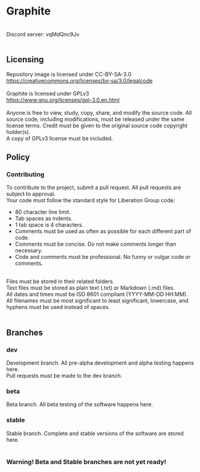# Graphite
<br/>
Discord server: vqMdQnc9Jv<br/>
<br/>

## Licensing
Repository image is licensed under CC-BY-SA-3.0<br/>
https://creativecommons.org/licenses/by-sa/3.0/legalcode<br/>
<br/>
Graphite is licensed under GPLv3<br/>
https://www.gnu.org/licenses/gpl-3.0.en.html<br/>
<br/>
Anyone is free to view, study, copy, share, and modify the source code. All<br/>
source code, including modifications, must be released under the same<br/>
license terms. Credit must be given to the original source code copyright<br/>
holder(s).<br/>
A copy of GPLv3 license must be included.
<br/>

## Policy
### Contributing
To contribute to the project, submit a pull request. All pull requests are<br/>
subject to approval.<br/>
Your code must follow the standard style for Liberation Group code:<br/>
- 80 character line limit.
- Tab spaces as indents.
- 1 tab space is 4 characters.
- Comments must be used as often as possible for each different part of code.
- Comments must be concise. Do not make comments longer than necessary.
- Code and comments must be professional. No funny or vulgar code or comments.
<br/>
Files must be stored in their related folders.<br/>
Text files must be stored as plain text (.txt) or Markdown (.md) files.<br/>
All dates and times must be ISO 8601 compliant (YYYY-MM-DD HH:MM).<br/>
All filenames must be most significant to least significant, lowercase, and<br/>
hyphens must be used instead of spaces.<br/>
<br/>

## Branches

### dev
Development branch. All pre-alpha development and alpha testing happens<br/>
here.<br/>
Pull requests must be made to the dev branch.<br/>

### beta
Beta branch. All beta testing of the software happens here.<br/>

### stable
Stable branch. Complete and stable versions of the software are stored<br/>
here.<br/>
<br/>
### Warning! Beta and Stable branches are not yet ready!
